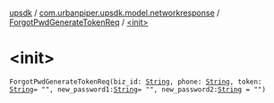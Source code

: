 [upsdk](../../index.md) / [com.urbanpiper.upsdk.model.networkresponse](../index.md) / [ForgotPwdGenerateTokenReq](index.md) / [&lt;init&gt;](./-init-.md)

# &lt;init&gt;

`ForgotPwdGenerateTokenReq(biz_id: `[`String`](https://kotlinlang.org/api/latest/jvm/stdlib/kotlin/-string/index.html)`, phone: `[`String`](https://kotlinlang.org/api/latest/jvm/stdlib/kotlin/-string/index.html)`, token: `[`String`](https://kotlinlang.org/api/latest/jvm/stdlib/kotlin/-string/index.html)` = "", new_password1: `[`String`](https://kotlinlang.org/api/latest/jvm/stdlib/kotlin/-string/index.html)` = "", new_password2: `[`String`](https://kotlinlang.org/api/latest/jvm/stdlib/kotlin/-string/index.html)` = "")`